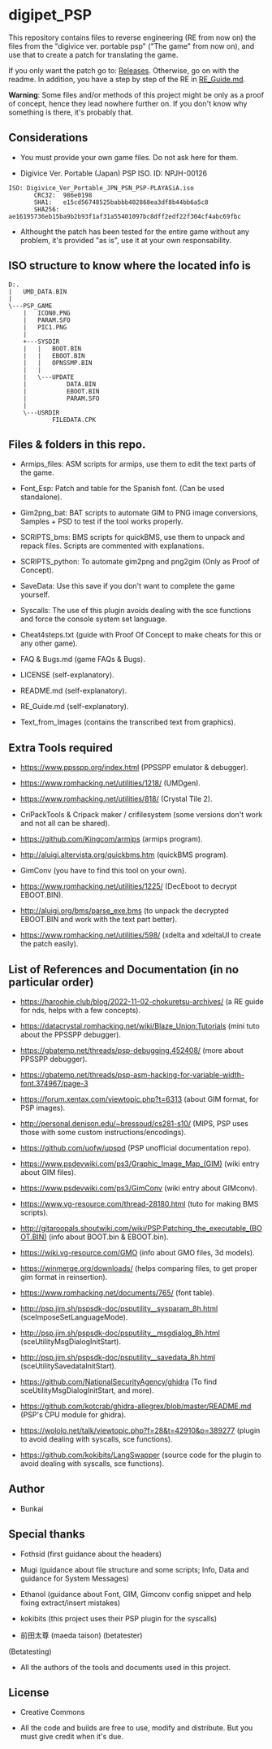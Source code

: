# digipet_PSP

This repository contains files to reverse engineering (RE from now on) the files from the "digivice ver. portable psp" ("The game" from now on), and use that to create a patch for translating the game.

If you only want the patch go to: [Releases]([RE_Guide.md](https://github.com/Bunkai9448/digipet_PSP/releases)). 
Otherwise, go on with the readme. In addition, you have a step by step of the RE in [RE_Guide.md](RE_Guide.md).

**Warning**: Some files and/or methods of this project might be only as a proof of concept, hence they lead nowhere further on. If you don't know why something is there, it's probably that.

## Considerations

- You must provide your own game files. Do not ask here for them. 

- Digivice Ver. Portable (Japan) PSP ISO. ID: NPJH-00126
````
ISO: Digivice_Ver_Portable_JPN_PSN_PSP-PLAYASiA.iso
       CRC32:  986e0198
       SHA1:   e15cd56748525babbb402868ea3df8b44bb6a5c8
       SHA256: ae16195736eb15ba9b2b93f1af31a55401097bc8dff2edf22f304cf4abc69fbc
````

- Althought the patch has been tested for the entire game without any problem, it's provided "as is", use it at 
your own responsability.


## ISO structure to know where the located info is

````
D:.
|   UMD_DATA.BIN
|
\---PSP_GAME
    |   ICON0.PNG
    |   PARAM.SFO
    |   PIC1.PNG
    |
    +---SYSDIR
    |   |   BOOT.BIN
    |   |   EBOOT.BIN
    |   |   OPNSSMP.BIN
    |   |
    |   \---UPDATE
    |           DATA.BIN
    |           EBOOT.BIN
    |           PARAM.SFO
    |
    \---USRDIR
            FILEDATA.CPK
````

## Files & folders in this repo.

- Armips_files: ASM scripts for armips, use them to edit the text parts of the game.

- Font_Esp: Patch and table for the Spanish font. (Can be used standalone).

- Gim2png_bat: BAT scripts to automate GIM to PNG image conversions, Samples + PSD to test if the tool works properly.

- SCRIPTS_bms: BMS scripts for quickBMS, use them to unpack and repack files. Scripts are commented with explanations.

- SCRIPTS_python: To automate gim2png and png2gim (Only as Proof of Concept).

- SaveData: Use this save if you don't want to complete the game yourself.

- Syscalls: The use of this plugin avoids dealing with the sce functions and force the console system set language.

- Cheat4steps.txt  (guide with Proof Of Concept to make cheats for this or any other game).

- FAQ & Bugs.md (game FAQs & Bugs).

- LICENSE (self-explanatory).

- README.md (self-explanatory).

- RE_Guide.md (self-explanatory).

- Text_from_Images (contains the transcribed text from graphics).


## Extra Tools required

- https://www.ppsspp.org/index.html (PPSSPP emulator & debugger).

- https://www.romhacking.net/utilities/1218/ (UMDgen).

- https://www.romhacking.net/utilities/818/ (Crystal Tile 2).

- CriPackTools & Cripack maker / crifilesystem (some versions don't work and not all can be shared).

- https://github.com/Kingcom/armips (armips program).

- http://aluigi.altervista.org/quickbms.htm (quickBMS program).

- GimConv (you have to find this tool on your own).

- https://www.romhacking.net/utilities/1225/ (DecEboot to decrypt EBOOT.BIN).

- http://aluigi.org/bms/parse_exe.bms (to unpack the decrypted EBOOT.BIN and work with the text part better).

- https://www.romhacking.net/utilities/598/ (xdelta and xdeltaUI to create the patch easily).


## List of References and Documentation (in no particular order)

- https://haroohie.club/blog/2022-11-02-chokuretsu-archives/ (a RE guide for nds, helps with a few concepts).

- https://datacrystal.romhacking.net/wiki/Blaze_Union:Tutorials (mini tuto about the PPSSPP debugger).

- https://gbatemp.net/threads/psp-debugging.452408/ (more about PPSSPP debugger).

- https://gbatemp.net/threads/psp-asm-hacking-for-variable-width-font.374967/page-3

- https://forum.xentax.com/viewtopic.php?t=6313 (about GIM format, for PSP images).

- http://personal.denison.edu/~bressoud/cs281-s10/ (MIPS, PSP uses those with some custom instructions/encodings).

- https://github.com/uofw/upspd (PSP unofficial documentation repo).

- https://www.psdevwiki.com/ps3/Graphic_Image_Map_(GIM) (wiki entry about GIM files).

- https://www.psdevwiki.com/ps3/GimConv (wiki entry about GIMconv).

- https://www.vg-resource.com/thread-28180.html (tuto for making BMS scripts).

- http://gitaroopals.shoutwiki.com/wiki/PSP:Patching_the_executable_(BOOT.BIN) (info about BOOT.bin & EBOOT.bin).

- https://wiki.vg-resource.com/GMO (info about GMO files, 3d models).

- https://winmerge.org/downloads/ (helps comparing files, to get proper gim format in reinsertion).

- https://www.romhacking.net/documents/765/ (font table).

- http://psp.jim.sh/pspsdk-doc/psputility__sysparam_8h.html (sceImposeSetLanguageMode).

- http://psp.jim.sh/pspsdk-doc/psputility__msgdialog_8h.html (sceUtilityMsgDialogInitStart).

- http://psp.jim.sh/pspsdk-doc/psputility__savedata_8h.html (sceUtilitySavedataInitStart).

- https://github.com/NationalSecurityAgency/ghidra (To find sceUtilityMsgDialogInitStart, and more).

- https://github.com/kotcrab/ghidra-allegrex/blob/master/README.md (PSP's CPU module for ghidra).

- https://wololo.net/talk/viewtopic.php?f=28&t=42910&p=389277 (plugin to avoid dealing with syscalls, sce functions).

- https://github.com/kokibits/LangSwapper (source code for the plugin to avoid dealing with syscalls, sce functions).

## Author

 - Bunkai

## Special thanks

- Fothsid (first guidance about the headers)

- Mugi (guidance about file structure and some scripts; Info, Data and guidance for System Messages)

- Ethanol (guidance about Font, GIM, Gimconv config snippet and help fixing extract/insert mistakes)

- kokibits (this project uses their PSP plugin for the syscalls)

- 前田太尊 (maeda taison) (betatester)

(Betatesting)

- All the authors of the tools and documents used in this project.

## License

 - Creative Commons

 - All the code and builds are free to use, modify and distribute. But you must give credit when it's due.
